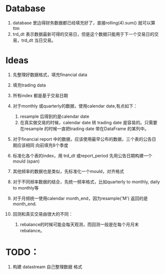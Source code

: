 # Database
1. database 里边得财务数据都已经填充好了，直接rolling(4).sum() 就可以算ttm
2. trd_dt 表示数据最新可得的交易日，但是这个数据只能用于下一个交易日的交易，trd_dt
    当日交易。




# Ideas
1. 先整理好数据格式，填充financial data
2. 填充trading data
3. 所有index 都是基于交易日期
4. 对于monthly 或quarterly的数据，使用calendar date,有点如下：
    1) resample 后得到的是calendar date
    2) 在真实做交易的时候，calendar date 转 trading date 是容易的。只需要在resample
        的时候一直把trading date 带在DataFrame 的某列中。

5. 对于financial report 中的数据，应该使用最早公布的数据，三个表的公告日期应该相同
   向前填充8个季度
6. 标准化各个表的index，用 trd_dt 或report_period  先用公告日期构建一个mould (span)

7. 其他频率的数据也是类似，先标准化一个mould，对齐格式
8. 对于不同频率数据的结合，先统一频率格式，比如quarterly to monthly, daily to monthly等
9. 对于月频统一使用calendar month_end，因为resample('M') 返回的是month_end.



5. 回测和真实交易由很大的不同：
    1) rebalance的时候可能会每天观测，而回测一般是在每个月月末rebalance。
# TODO：
1. 构建 datastream  自己整理数据 格式

